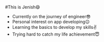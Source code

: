  #This is Jenish😄
 
 * Currently on the journey of engineer😎
 * Personal interest on app developing😉
 * Learning the basics to develop my skills✌️
 * Trying hard to catch my life achievement😇

 
